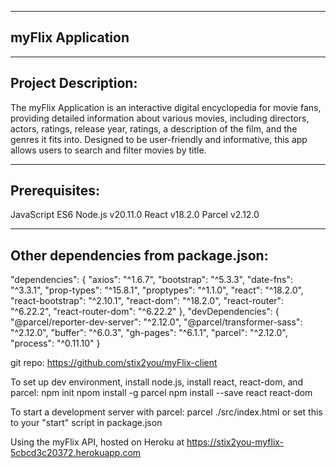 ------------------
myFlix Application
------------------

--------------------
Project Description:
--------------------
The myFlix Application is an interactive digital encyclopedia for movie fans, providing detailed information about various movies, including directors, actors, ratings, release year, ratings, a description of the film, and the genres it fits into.  Designed to be user-friendly and informative, this app allows users to search and filter movies by title.

--------------
Prerequisites:
--------------
JavaScript ES6
Node.js v20.11.0
React v18.2.0
Parcel v2.12.0

-------------------------------------
Other dependencies from package.json:
-------------------------------------
"dependencies": {
      "axios": "^1.6.7",
      "bootstrap": "^5.3.3",
      "date-fns": "^3.3.1",
      "prop-types": "^15.8.1",
      "proptypes": "^1.1.0",
      "react": "^18.2.0",
      "react-bootstrap": "^2.10.1",
      "react-dom": "^18.2.0",
      "react-router": "^6.22.2",
      "react-router-dom": "^6.22.2"
   },
   "devDependencies": {
      "@parcel/reporter-dev-server": "^2.12.0",
      "@parcel/transformer-sass": "^2.12.0",
      "buffer": "^6.0.3",
      "gh-pages": "^6.1.1",
      "parcel": "^2.12.0",
      "process": "^0.11.10"
   }

git repo:  https://github.com/stix2you/myFlix-client

To set up dev environment, install node.js, install react, react-dom, and parcel:
npm init
npom install -g parcel
npm install --save react react-dom

To start a development server with parcel:
parcel ./src/index.html 
or set this to your "start" script in package.json

Using the myFlix API, hosted on Heroku at https://stix2you-myflix-5cbcd3c20372.herokuapp.com


